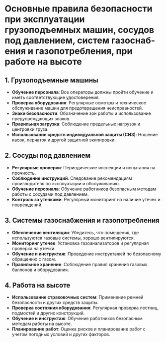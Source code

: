 # Основные правила безопасно­сти при эксплуатации грузоподъемных машин, сосудов под давлени­ем, систем газоснаб­ения и газопотребления, при работе на высоте

## 1. Грузоподъемные машины

- **Обучение персонала**: Все операторы должны пройти обучение и иметь
  соответствующие удостоверения.
- **Проверка оборудования**: Регулярные осмотры и техническое обслуживание
  машин для предотвращения неисправностей.
- **Знаки безопасности**: Обозначение зон работы и использование
  предупреждающих знаков.
- **Правильная загрузка**: Соблюдение предельных нагрузок и центровки груза.
- **Использование средств индивидуальной защиты (СИЗ)**: Ношение касок,
  перчаток и другой защитной экипировки.

## 2. Сосуды под давлением

- **Регулярные проверки**: Периодические инспекции и испытания на прочность.
- **Соблюдение инструкций**: Следование рекомендациям производителя по
  эксплуатации и обслуживанию.
- **Обучение персонала**: Обучение работников безопасным методам работы с
  сосудами под давлением.
- **Контроль за утечками**: Регулярный мониторинг на наличие утечек и
  повреждений.

## 3. Системы газоснабжения и газопотребления

- **Обеспечение вентиляции**: Убедитесь, что помещения, где используются
  газовые системы, хорошо вентилируются.
- **Мониторинг утечек**: Установка газоанализаторов и регулярная проверка на
  утечки.
- **Обучение и инструктаж**: Проведение инструктажей по безопасному обращению с
  газом.
- **Правильное хранение**: Соблюдение правил хранения газовых баллонов и
  оборудования.

## 4. Работа на высоте

- **Использование страховочных систем**: Применение ремней безопасности и
  других средств защиты.
- **Проверка состояния оборудования**: Регулярная проверка лестниц, подмостей и
  других конструкций.
- **Обучение и инструктаж**: Обучение работников безопасным методам работы на
  высоте.
- **Планирование работ**: Оценка рисков и планирование работ с учетом погодных
  условий и других факторов.

